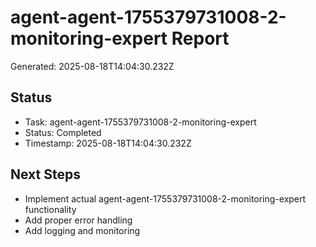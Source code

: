 # agent-agent-1755379731008-2-monitoring-expert Report

Generated: 2025-08-18T14:04:30.232Z

## Status
- Task: agent-agent-1755379731008-2-monitoring-expert
- Status: Completed
- Timestamp: 2025-08-18T14:04:30.232Z

## Next Steps
- Implement actual agent-agent-1755379731008-2-monitoring-expert functionality
- Add proper error handling
- Add logging and monitoring
